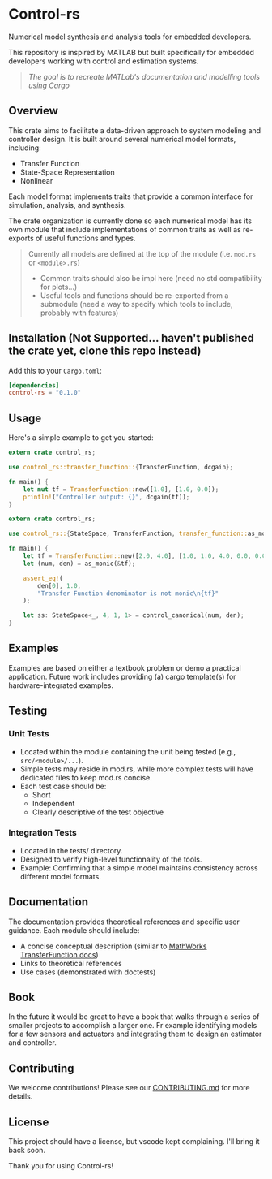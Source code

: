 # Control-rs

Numerical model synthesis and analysis tools for embedded developers.

This repository is inspired by MATLAB but built specifically for embedded developers working with control and estimation systems.

>*The goal is to recreate MATLab's documentation and modelling tools using Cargo*

## Overview

This crate aims to facilitate a data-driven approach to system modeling and controller design. It is built around several numerical model formats, including:

* Transfer Function
* State-Space Representation
* Nonlinear

Each model format implements traits that provide a common interface for simulation, analysis, and synthesis.

The crate organization is currently done so each numerical model has its own module that include implementations of common traits as well as re-exports of useful functions and types.

> Currently all models are defined at the top of the module (i.e. `mod.rs` or `<module>.rs`)
>
> * Common traits should also be impl here (need no std compatibility for plots...)
> * Useful tools and functions should be re-exported from a submodule (need a way to specify which tools to include, probably with features)


## Installation (Not Supported... haven't published the crate yet, clone this repo instead)

Add this to your `Cargo.toml`:

```toml
[dependencies]
control-rs = "0.1.0"
```

## Usage

Here's a simple example to get you started:

```rust
extern crate control_rs;

use control_rs::transfer_function::{TransferFunction, dcgain};

fn main() {
    let mut tf = Transferfunction::new([1.0], [1.0, 0.0]);
    println!("Controller output: {}", dcgain(tf));
}
```

```rust
extern crate control_rs;

use control_rs::{StateSpace, TransferFunction, transfer_function::as_monic};

fn main() {
    let tf = TransferFunction::new([2.0, 4.0], [1.0, 1.0, 4.0, 0.0, 0.0]);
    let (num, den) = as_monic(&tf);

    assert_eq!(
        den[0], 1.0,
        "Transfer Function denominator is not monic\n{tf}"
    );

    let ss: StateSpace<_, 4, 1, 1> = control_canonical(num, den);
}
```

## Examples

Examples are based on either a textbook problem or demo a practical application. Future work includes providing (a) cargo template(s) for hardware-integrated examples.

## Testing

### Unit Tests

* Located within the module containing the unit being tested (e.g., `src/<module>/...`).
* Simple tests may reside in mod.rs, while more complex tests will have dedicated files to keep mod.rs concise.
* Each test case should be:
  * Short
  * Independent
  * Clearly descriptive of the test objective

### Integration Tests

* Located in the tests/ directory.
* Designed to verify high-level functionality of the tools.
* Example: Confirming that a simple model maintains consistency across different model formats.

## Documentation

The documentation provides theoretical references and specific user guidance. Each module should include:

* A concise conceptual description (similar to [MathWorks TransferFunction docs](https://www.mathworks.com/help/control/ug/transfer-functions.html))
* Links to theoretical references
* Use cases (demonstrated with doctests)

## Book

In the future it would be great to have a book that walks through a series of smaller projects to accomplish a larger one. Fr example identifying models for a few sensors and actuators and integrating them to design an estimator and controller.

## Contributing

We welcome contributions! Please see our [CONTRIBUTING.md](CONTRIBUTING.md) for more details.

## License

This project should have a license, but vscode kept complaining. I'll bring it back soon.

Thank you for using Control-rs!
